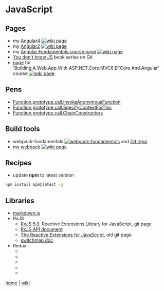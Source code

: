 # JavaScript

## Pages
+ my [Angular4](./js/ng4.md) [![wiki page](https://img.shields.io/badge/wiki-page-green.svg)](./js/ng4.md)
+ my [Angular2](./js/ng2.md) [![wiki page](https://img.shields.io/badge/wiki-page-green.svg)](./js/ng2.md)
+ my [Angular Fundamentals course page](./js/AngularFundamentals.md) [![wiki page](https://img.shields.io/badge/Pluralsight-wiki-red.svg)](./js/AngularFundamentals.md)
+ [You don't know JS](https://github.com/getify/You-Dont-Know-JS#you-dont-know-js-book-series) book series on Git
+ [page](netcore/Building.A.Web.App.With.ASP.NET.Core.MVC6.EFCore.And.Angular.md#javascript) for 'Building.A.Web.App.With.ASP.NET.Core.MVC6.EFCore.And.Angular' course
[![wiki page](https://img.shields.io/badge/Pluralsight-wiki-red.svg)](netcore/Building.A.Web.App.With.ASP.NET.Core.MVC6.EFCore.And.Angular.md#javascript)


## Pens
+ [Function.prototype.call.InvokeAnonymousFunction](https://codepen.io/illegitimis/pen/GEpQVZ)
+ [Function.prototype.call.SpecifyContextForThis](https://codepen.io/illegitimis/pen/MoaVQL)
+ [Function.prototype.call.ChainConstructors ](https://codepen.io/illegitimis/pen/LLpdLV)

## Build tools
+ webpack-fundamentals [![webpack-fundamentals](https://img.shields.io/badge/Pluralsight-course-lightgrey.svg)](https://app.pluralsight.com/library/courses/webpack-fundamentals/table-of-contents) 
and [Git repo](https://github.com/joeeames/WebpackFundamentalsCourse)
+ my [webpack](./js/webpack.md) [![wiki page](https://img.shields.io/badge/wiki-page-green.svg)](./js/webpack.md)

## Recipes
+ update **npm** to latest version 
```cmd
npm install npm@latest -g
```

## Libraries
+ [markdown.js](https://github.com/evilstreak/markdown-js)
+ RxJS
    - [RxJS 5.0](https://github.com/ReactiveX/RxJS), Reactive Extensions Library for JavaScript, git page
    - [RxJS API document](http://reactivex.io/rxjs/)
    - [The Reactive Extensions for JavaScript](https://github.com/Reactive-Extensions/RxJS), old git page
	- [switchmap doc](https://www.learnrxjs.io/operators/transformation/switchmap.html)
+ Redux
	- []()
	- []()
	- []()
	- []()
	- []()	
	
[home](https://github.com/illegitimis/Tutorial) 
| 
[wiki](https://github.com/illegitimis/Tutorial/wiki) 

